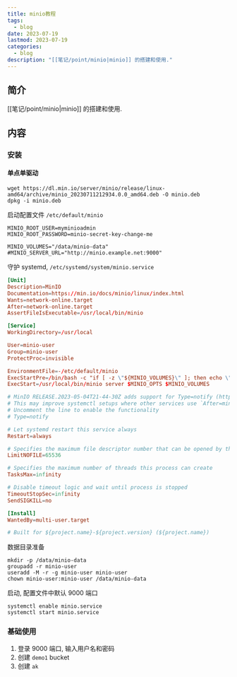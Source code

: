 ```yaml
---
title: minio教程
tags:
  - blog
date: 2023-07-19
lastmod: 2023-07-19
categories:
  - blog
description: "[[笔记/point/minio|minio]] 的搭建和使用."
---
```


## 简介

[[笔记/point/minio|minio]] 的搭建和使用.

## 内容

### 安装

#### 单点单驱动

```shell
wget https://dl.min.io/server/minio/release/linux-amd64/archive/minio_20230711212934.0.0_amd64.deb -O minio.deb
dpkg -i minio.deb
```

启动配置文件 `/etc/default/minio`

```shell
MINIO_ROOT_USER=myminioadmin
MINIO_ROOT_PASSWORD=minio-secret-key-change-me

MINIO_VOLUMES="/data/minio-data"
#MINIO_SERVER_URL="http://minio.example.net:9000"
```

守护 systemd, `/etc/systemd/system/minio.service`

```toml
[Unit]
Description=MinIO
Documentation=https://min.io/docs/minio/linux/index.html
Wants=network-online.target
After=network-online.target
AssertFileIsExecutable=/usr/local/bin/minio

[Service]
WorkingDirectory=/usr/local

User=minio-user
Group=minio-user
ProtectProc=invisible

EnvironmentFile=-/etc/default/minio
ExecStartPre=/bin/bash -c "if [ -z \"${MINIO_VOLUMES}\" ]; then echo \"Variable MINIO_VOLUMES not set in /etc/default/minio\"; exit 1; fi"
ExecStart=/usr/local/bin/minio server $MINIO_OPTS $MINIO_VOLUMES

# MinIO RELEASE.2023-05-04T21-44-30Z adds support for Type=notify (https://www.freedesktop.org/software/systemd/man/systemd.service.html#Type=)
# This may improve systemctl setups where other services use `After=minio.server`
# Uncomment the line to enable the functionality
# Type=notify

# Let systemd restart this service always
Restart=always

# Specifies the maximum file descriptor number that can be opened by this process
LimitNOFILE=65536

# Specifies the maximum number of threads this process can create
TasksMax=infinity

# Disable timeout logic and wait until process is stopped
TimeoutStopSec=infinity
SendSIGKILL=no

[Install]
WantedBy=multi-user.target

# Built for ${project.name}-${project.version} (${project.name})
```

数据目录准备

```shell
mkdir -p /data/minio-data
groupadd -r minio-user
useradd -M -r -g minio-user minio-user
chown minio-user:minio-user /data/minio-data
```

启动, 配置文件中默认 9000 端口

```shell
systemctl enable minio.service
systemctl start minio.service
```

### 基础使用

1. 登录 9000 端口, 输入用户名和密码
2. 创建 `demo1` bucket
3. 创建 `ak`
